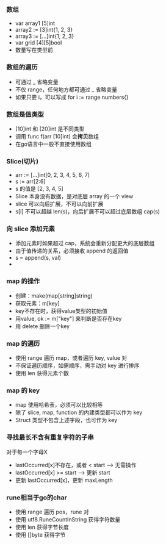 ### 数组
- var array1 [5]int
- array2 := [3]int{1, 2, 3}
- array3 := [...]int{1, 2, 3}
- var grid [4][5]bool
- 数量写在类型前

### 数组的遍历
- 可通过 _ 省略变量
- 不仅 range，任何地方都可通过 _ 省略变量
- 如果只要 i，可以写成 for i := range numbers{}

### 数组是值类型
- [10]int 和 [20]int 是不同类型
- 调用 func f(arr [10]int) 会**拷贝**数组
- 在go语言中一般不直接使用数组

### Slice(切片)
- arr := [...]int[0, 2, 3, 4, 5, 6, 7]
- s := arr[2:6]
- s 的值是 [2, 3, 4, 5]
- Slice 本身没有数据，是对底层 array 的一个 view
- slice 可以向后扩展，不可以向前扩展
- s[i] 不可以超越 len(s)，向后扩展不可以超过底层数组 cap(s)

### 向 slice 添加元素
- 添加元素时如果超过 cap，系统会重新分配更大的底层数组
- 由于值传递的关系，必须接收 append 的返回值
- s = append(s, val)
- 

### map 的操作
- 创建：make(map[string]string)
- 获取元素：m[key]
- key不存在时，获得value类型的初始值
- 用value, ok := m["key"] 来判断是否存在key
- 用 delete 删除一个key

### map 的遍历
- 使用 range 遍历 map，或者遍历 key, value 对
- 不保证遍历顺序，如需顺序，需手动对 key 进行排序
- 使用 len 获得元素个数

### map 的 key
- map 使用哈希表，必须可以比较相等
- 除了 slice, map, function 的内建类型都可以作为 key
- Struct 类型不包含上述字段，也可作为 key

### 寻找最长不含有重复字符的子串
对于每一个字母X
- lastOccurred[x]不存在，或者 < start  ——> 无需操作
- lastOccurred[x] >= start  ——> 更新 start
- 更新 lastOccurred[x]，更新 maxLength

### rune相当于go的char
- 使用 range 遍历 pos，rune 对
- 使用 utf8.RuneCountInString 获得字符数量
- 使用 len 获得字节长度
- 使用 []byte 获得字节 
